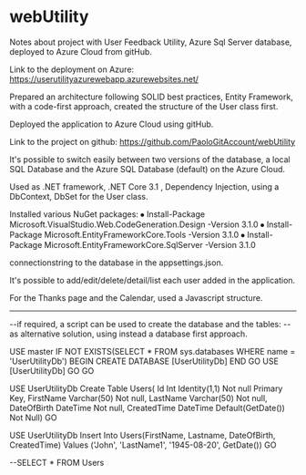 # webUtility

Notes about project with User Feedback Utility, Azure Sql Server database, deployed to Azure Cloud from gitHub.

Link to the deployment on Azure:
https://userutilityazurewebapp.azurewebsites.net/

Prepared an architecture following SOLID best practices, Entity Framework, with a code-first approach, created the structure of the User class first.

Deployed the application to Azure Cloud using gitHub.

Link to the project on github:
https://github.com/PaoloGitAccount/webUtility

It's possible to switch easily between two versions of the database, a local SQL Database and the Azure SQL Database (default) on the Azure Cloud.

Used as .NET framework, .NET Core 3.1 , Dependency Injection, using a DbContext, DbSet for the User class.

Installed various NuGet packages:
⦁	Install-Package Microsoft.VisualStudio.Web.CodeGeneration.Design -Version 3.1.0
⦁	Install-Package Microsoft.EntityFrameworkCore.Tools -Version 3.1.0
⦁	Install-Package Microsoft.EntityFrameworkCore.SqlServer -Version 3.1.0

connectionstring to the database in the appsettings.json.

It's possible to add/edit/delete/detail/list each user added in the application.

For the Thanks page and the Calendar, used a Javascript structure.


------------------------------------------
--if required, a script can be used to create the database and the tables:
-- as alternative solution, using instead a database first approach.

USE master
IF NOT EXISTS(SELECT * FROM sys.databases WHERE name = 'UserUtilityDb')
  BEGIN
    CREATE DATABASE [UserUtilityDb]
    END
    GO
       USE [UserUtilityDb]
    GO
GO

USE UserUtilityDb
Create Table Users(
Id Int Identity(1,1) Not null Primary Key,
FirstName Varchar(50) Not null,
LastName Varchar(50) Not null,
DateOfBirth DateTime Not null,
CreatedTime DateTime Default(GetDate()) Not Null)
GO

USE UserUtilityDb
Insert Into Users(FirstName, Lastname, DateOfBirth, CreatedTime) 
Values ('John', 'LastName1', '1945-08-20', GetDate())
GO

--SELECT * FROM Users

 
